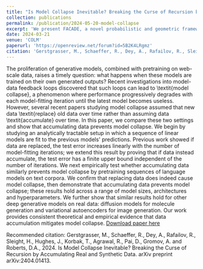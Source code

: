 ```yaml
---
title: "Is Model Collapse Inevitable? Breaking the Curse of Recursion by Accumulating Real and Synthetic Data."
collection: publications
permalink: /publication/2024-05-20-model-collapse
excerpt: 'We present FACADE, a novel probabilistic and geometric framework designed for unsupervised mechanistic anomaly detection in deep neural networks.'
date: 2024-03-21
venue: 'COLM'
paperurl: 'https://openreview.net/forum?id=5B2K4LRgmz'
citation: 'Gerstgrasser, M., Schaeffer, R., Dey, A., Rafailov, R., Sleight, H., Hughes, J., ... & Koyejo, S. (2024). Is Model Collapse Inevitable? Breaking the Curse of Recursion by Accumulating Real and Synthetic Data. arXiv preprint arXiv:2404.01413. '
---
```

The proliferation of generative models, combined with pretraining on web-scale data, raises a timely question: what happens when these models are trained on their own generated outputs? Recent investigations into model-data feedback loops discovered that such loops can lead to \textit{model collapse}, a phenomenon where performance progressively degrades with each model-fitting iteration until the latest model becomes useless. However, several recent papers studying model collapse assumed that new data \textit{replace} old data over time rather than assuming data \textit{accumulate} over time. In this paper, we compare these two settings and show that accumulating data prevents model collapse. We begin by studying an analytically tractable setup in which a sequence of linear models are fit to the previous models' predictions. Previous work showed if data are replaced, the test error increases linearly with the number of model-fitting iterations; we extend this result by proving that if data instead accumulate, the test error has a finite upper bound independent of the number of iterations. We next empirically test whether accumulating data similarly prevents model collapse by pretraining sequences of language models on text corpora. We confirm that replacing data does indeed cause model collapse, then demonstrate that accumulating data prevents model collapse; these results hold across a range of model sizes, architectures and hyperparameters. We further show that similar results hold for other deep generative models on real data: diffusion models for molecule generation and variational autoencoders for image generation. Our work provides consistent theoretical and empirical evidence that data accumulation mitigates model collapse.
[Download paper here](https://openreview.net/forum?id=5B2K4LRgmz)

Recommended citation: Gerstgrasser, M., Schaeffer, R., Dey, A., Rafailov, R., Sleight, H., Hughes, J., Korbak, T., Agrawal, R., Pai, D., Gromov, A. and Roberts, D.A., 2024. Is Model Collapse Inevitable? Breaking the Curse of Recursion by Accumulating Real and Synthetic Data. arXiv preprint arXiv:2404.01413.